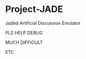 Project-JADE
============

Jaded Artificial Discussion Emulator


PLS HELP DEBUG

MUCH DIFFICULT

ETC
